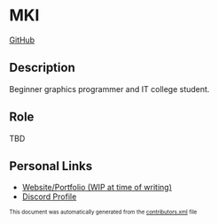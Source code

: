 # MKI
[GitHub](https://github.com/mikaib)
## Description
Beginner graphics programmer and IT college student.

## Role
TBD


## Personal Links
- [Website/Portfolio (WIP at time of writing)](https://mki.sh)
- [Discord Profile](https://discord.com/users/792765286788628520)


<sup><sub>This document was automatically generated from the [contributors.xml](https://github.com/haxecollab/ludum-dare-56/blob/main/contributors.xml) file</sub></sup>